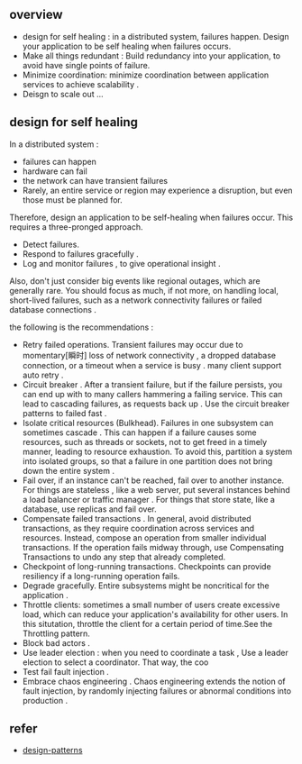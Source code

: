 ## overview

- design for self healing : in a distributed system, failures happen. Design your application to be self healing when
  failures occurs.
- Make all things redundant : Build redundancy into your application, to avoid have single points of failure.
- Minimize coordination:  minimize coordination between application services to achieve scalability .
- Deisgn to scale out ...

## design for self healing

In a distributed system :

- failures can happen
- hardware can fail
- the network can have transient failures
- Rarely, an entire service or region may experience a disruption, but even those must be planned for.

Therefore, design an application to be self-healing when failures occur. This requires a three-pronged approach.

- Detect failures.
- Respond to failures gracefully .
- Log and monitor failures , to give operational insight .

Also, don't just consider big events like regional outages, which are generally rare.
You should focus as much, if not more, on handling local, short-lived failures, such as a network connectivity failures
or failed database connections .

the following is the recommendations :

- Retry failed operations. Transient failures may occur due to momentary[瞬时] loss of network connectivity , a dropped
  database connection, or a timeout when a service is busy . many client support auto retry .
- Circuit breaker . After a transient failure, but if the failure persists, you can end up with to many callers
  hammering a failing service. This can lead to cascading failures, as requests back up . Use the circuit breaker
  patterns to failed fast .
- Isolate critical resources (Bulkhead). Failures in one subsystem can sometimes cascade . This can happen if a failure
  causes some resources, such as threads or sockets, not to get freed in a timely manner, leading to resource
  exhaustion. To avoid this, partition a system into isolated groups, so that a failure in one partition does not bring
  down the entire system .
- Fail over, if an instance can't be reached, fail over to another instance. For things are stateless , like a web
  server, put several instances behind a load balancer or traffic manager . For things that store state, like a
  database, use replicas and fail over.
- Compensate failed transactions . In general, avoid distributed transactions, as they require coordination across
  services and resources. Instead, compose an operation from smaller individual transactions. If the operation fails
  midway through, use Compensating Transactions to undo any step that already completed.
- Checkpoint of long-running transactions. Checkpoints can provide resiliency if a long-running operation fails.
- Degrade gracefully. Entire subsystems might be noncritical for the application .
- Throttle clients: sometimes a small number of users create excessive load, which can reduce your application's
  availability for other users. In this situtation, throttle the client for a certain period of time.See the Throttling
  pattern.
- Block bad actors .
- Use leader election : when you need to coordinate a task , Use a leader election to select a coordinator. That way,  the coo
- Test fail fault injection .
- Embrace chaos engineering . Chaos engineering extends the notion of fault injection, by randomly injecting failures or
  abnormal conditions into production .

## refer

- [design-patterns](https://learn.microsoft.com/en-us/azure/architecture/guide/design-principles/self-healing)